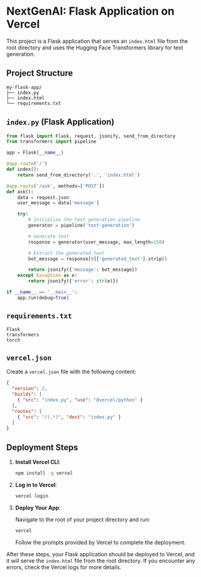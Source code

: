 # NextGenAI: Flask Application on Vercel

This project is a Flask application that serves an `index.html` file from the root directory and uses the Hugging Face Transformers library for text generation.

## Project Structure

```
my-flask-app/
├── index.py
├── index.html
└── requirements.txt
```

## `index.py` (Flask Application)

```python
from flask import Flask, request, jsonify, send_from_directory
from transformers import pipeline

app = Flask(__name__)

@app.route('/')
def index():
    return send_from_directory('.', 'index.html')

@app.route('/ask', methods=['POST'])
def ask():
    data = request.json
    user_message = data['message']

    try:
        # Initialize the text generation pipeline
        generator = pipeline('text-generation')

        # Generate text
        response = generator(user_message, max_length=150)

        # Extract the generated text
        bot_message = response[0]['generated_text'].strip()

        return jsonify({'message': bot_message})
    except Exception as e:
        return jsonify({'error': str(e)})

if __name__ == '__main__':
    app.run(debug=True)
```

## `requirements.txt`

```
Flask
transformers
torch
```

## `vercel.json`

Create a `vercel.json` file with the following content:

```json
{
  "version": 2,
  "builds": [
    { "src": "index.py", "use": "@vercel/python" }
  ],
  "routes": [
    { "src": "/(.*)", "dest": "index.py" }
  ]
}
```

## Deployment Steps

1. **Install Vercel CLI**:

    ```sh
    npm install -g vercel
    ```

2. **Log in to Vercel**:

    ```sh
    vercel login
    ```

3. **Deploy Your App**:

    Navigate to the root of your project directory and run:

    ```sh
    vercel
    ```

    Follow the prompts provided by Vercel to complete the deployment.

After these steps, your Flask application should be deployed to Vercel, and it will serve the `index.html` file from the root directory. If you encounter any errors, check the Vercel logs for more details.